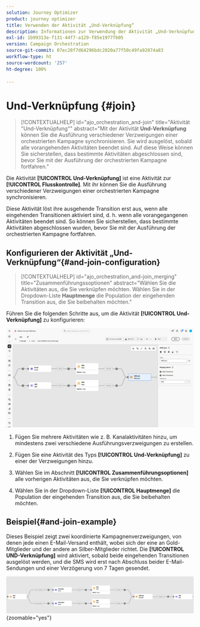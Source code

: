 ```yaml
---
solution: Journey Optimizer
product: journey optimizer
title: Verwenden der Aktivität „Und-Verknüpfung“
description: Informationen zur Verwendung der Aktivität „Und-Verknüpfung“ in einer orchestrierten Kampagne
exl-id: 1b99313e-f131-44f7-a129-f85e1977fb05
version: Campaign Orchestration
source-git-commit: 07ec28f7d64296bdc2020a77f50c49fa92074a83
workflow-type: ht
source-wordcount: '257'
ht-degree: 100%

---
```



# Und-Verknüpfung {#join}

>[!CONTEXTUALHELP]
>id="ajo_orchestration_and-join"
>title="Aktivität &quot;Und-Verknüpfung&quot;"
>abstract="Mit der Aktivität **Und-Verknüpfung** können Sie die Ausführung verschiedener Verzweigungen einer orchestrierten Kampagne synchronisieren. Sie wird ausgelöst, sobald alle vorangehenden Aktivitäten beendet sind. Auf diese Weise können Sie sicherstellen, dass bestimmte Aktivitäten abgeschlossen sind, bevor Sie mit der Ausführung der orchestrierten Kampagne fortfahren."

Die Aktivität **[!UICONTROL Und-Verknüpfung]** ist eine Aktivität zur **[!UICONTROL Flusskontrolle]**. Mit ihr können Sie die Ausführung verschiedener Verzweigungen einer orchestrierten Kampagne synchronisieren. 

Diese Aktivität löst ihre ausgehende Transition erst aus, wenn alle eingehenden Transitionen aktiviert sind, d. h. wenn alle vorangegangenen Aktivitäten beendet sind. So können Sie sicherstellen, dass bestimmte Aktivitäten abgeschlossen wurden, bevor Sie mit der Ausführung der orchestrierten Kampagne fortfahren.

## Konfigurieren der Aktivität „Und-Verknüpfung“{#and-join-configuration}

>[!CONTEXTUALHELP]
>id="ajo_orchestration_and-join_merging"
>title="Zusammenführungssoptionen"
>abstract="Wählen Sie die Aktivitäten aus, die Sie verknüpfen möchten. Wählen Sie in der Dropdown-Liste **Hauptmenge** die Population der eingehenden Transition aus, die Sie beibehalten möchten."

Führen Sie die folgenden Schritte aus, um die Aktivität **[!UICONTROL Und-Verknüpfung]** zu konfigurieren:

![](../assets/workflow-andjoin.png)

1. Fügen Sie mehrere Aktivitäten wie z. B. Kanalaktivitäten hinzu, um mindestens zwei verschiedene Ausführungsverzweigungen zu erstellen.

1. Fügen Sie eine Aktivität des Typs **[!UICONTROL Und-Verknüpfung]** zu einer der Verzweigungen hinzu.

1. Wählen Sie im Abschnitt **[!UICONTROL Zusammenführungsoptionen]** alle vorherigen Aktivitäten aus, die Sie verknüpfen möchten.

1. Wählen Sie in der Dropdown-Liste **[!UICONTROL Hauptmenge]** die Population der eingehenden Transition aus, die Sie beibehalten möchten. 

## Beispiel{#and-join-example}

Dieses Beispiel zeigt zwei koordinierte Kampagnenverzweigungen, von denen jede einen E-Mail-Versand enthält, wobei sich der eine an Gold-Mitglieder und der andere an Silber-Mitglieder richtet. Die **[!UICONTROL UND-Verknüpfung]** wird aktiviert, sobald beide eingehenden Transitionen ausgelöst werden, und die SMS wird erst nach Abschluss beider E-Mail-Sendungen und einer Verzögerung von 7 Tagen gesendet.

![](../assets/workflow-andjoin-example.png){zoomable="yes"}

